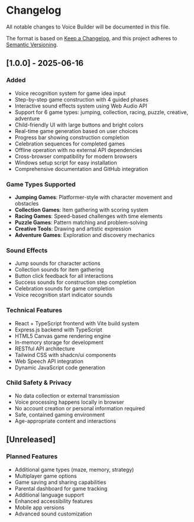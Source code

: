 # Changelog

All notable changes to Voice Builder will be documented in this file.

The format is based on [Keep a Changelog](https://keepachangelog.com/en/1.0.0/),
and this project adheres to [Semantic Versioning](https://semver.org/spec/v2.0.0.html).

## [1.0.0] - 2025-06-16

### Added
- Voice recognition system for game idea input
- Step-by-step game construction with 4 guided phases
- Interactive sound effects system using Web Audio API
- Support for 6 game types: jumping, collection, racing, puzzle, creative, adventure
- Child-friendly UI with large buttons and bright colors
- Real-time game generation based on user choices
- Progress bar showing construction completion
- Celebration sequences for completed games
- Offline operation with no external API dependencies
- Cross-browser compatibility for modern browsers
- Windows setup script for easy installation
- Comprehensive documentation and GitHub integration

### Game Types Supported
- **Jumping Games**: Platformer-style with character movement and obstacles
- **Collection Games**: Item gathering with scoring system
- **Racing Games**: Speed-based challenges with time elements
- **Puzzle Games**: Pattern matching and problem-solving
- **Creative Tools**: Drawing and artistic expression
- **Adventure Games**: Exploration and discovery mechanics

### Sound Effects
- Jump sounds for character actions
- Collection sounds for item gathering
- Button click feedback for all interactions
- Success sounds for construction step completion
- Celebration sounds for game completion
- Voice recognition start indicator sounds

### Technical Features
- React + TypeScript frontend with Vite build system
- Express.js backend with TypeScript
- HTML5 Canvas game rendering engine
- In-memory storage for development
- RESTful API architecture
- Tailwind CSS with shadcn/ui components
- Web Speech API integration
- Dynamic JavaScript code generation

### Child Safety & Privacy
- No data collection or external transmission
- Voice processing happens locally in browser
- No account creation or personal information required
- Safe, contained gaming environment
- Age-appropriate content and interactions

## [Unreleased]

### Planned Features
- Additional game types (maze, memory, strategy)
- Multiplayer game options
- Game saving and sharing capabilities
- Parental dashboard for game tracking
- Additional language support
- Enhanced accessibility features
- Mobile app versions
- Advanced sound customization